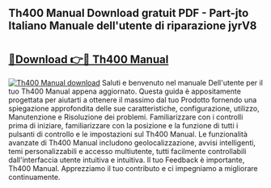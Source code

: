 ## Th400 Manual Download gratuit PDF - Part-jto Italiano Manuale dell'utente di riparazione jyrV8

# <h2><a href="http://dffgzn.blite.top/?on=Th400+Manual">🔗Download 👉🔴 Th400 Manual</a></h2>

[![Th400 Manual download](https://i.imgur.com/lujVjoI.png)](http://dffgzn.blite.top/?on=Th400+Manual)
Saluti e benvenuto nel manuale Dell'utente per il tuo Th400 Manual appena aggiornato. Questa guida è appositamente progettata per aiutarti a ottenere il massimo dal tuo Prodotto fornendo una spiegazione approfondita delle sue caratteristiche, configurazione, utilizzo, Manutenzione e Risoluzione dei problemi. Familiarizzare con i controlli prima di iniziare, familiarizzare con la posizione e la funzione di tutti i pulsanti di controllo e le impostazioni sul Th400 Manual. Le funzionalità avanzate di Th400 Manual includono geolocalizzazione, avvisi intelligenti, temi personalizzabili e accesso multiutente, tutti facilmente controllabili dall'interfaccia utente intuitiva e intuitiva. Il tuo Feedback è importante, Th400 Manual. Apprezziamo il tuo contributo e ci impegniamo a migliorare continuamente.
